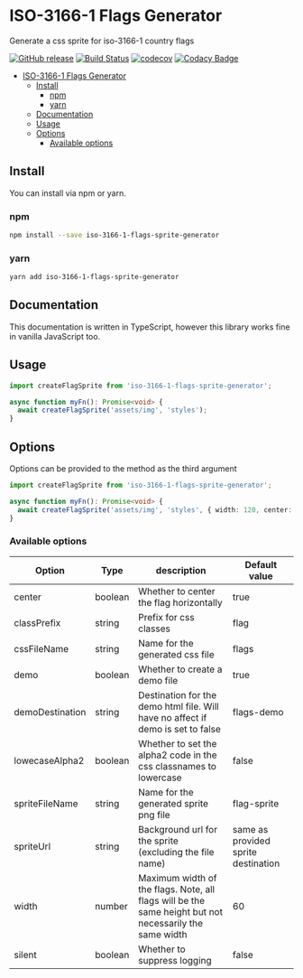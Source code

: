 # ISO-3166-1 Flags Generator

Generate a css sprite for iso-3166-1 country flags

[![GitHub release](https://img.shields.io/github/release/bameyrick/iso-3166-1-flags-sprite-generator.svg)](https://github.com/bameyrick/iso-3166-1-flags-sprite-generator/releases)
[![Build Status](https://travis-ci.com/bameyrick/iso-3166-1-flags-sprite-generator.svg?branch=main)](https://travis-ci.com/github/bameyrick/iso-3166-1-flags-sprite-generator)
[![codecov](https://codecov.io/gh/bameyrick/iso-3166-1-flags-sprite-generator/branch/main/graph/badge.svg)](https://codecov.io/gh/bameyrick/iso-3166-1-flags-sprite-generator)
[![Codacy Badge](https://app.codacy.com/project/badge/Grade/db81c43235c14f0db58a66dc07f161cc)](https://www.codacy.com/manual/bameyrick/iso-3166-1-flags-sprite-generator)

- [ISO-3166-1 Flags Generator](#iso-3166-1-flags-generator)
  - [Install](#install)
    - [npm](#npm)
    - [yarn](#yarn)
  - [Documentation](#documentation)
  - [Usage](#usage)
  - [Options](#options)
    - [Available options](#available-options)

## Install

You can install via npm or yarn.

### npm

```bash
npm install --save iso-3166-1-flags-sprite-generator
```

### yarn

```bash
yarn add iso-3166-1-flags-sprite-generator
```

## Documentation

This documentation is written in TypeScript, however this library works fine in vanilla JavaScript too.

## Usage

```typescript
import createFlagSprite from 'iso-3166-1-flags-sprite-generator';

async function myFn(): Promise<void> {
  await createFlagSprite('assets/img', 'styles');
}
```

## Options

Options can be provided to the method as the third argument

```typescript
import createFlagSprite from 'iso-3166-1-flags-sprite-generator';

async function myFn(): Promise<void> {
  await createFlagSprite('assets/img', 'styles', { width: 120, center: false });
}
```

### Available options

| Option          | Type    | description                                                                                            | Default value                       |
| --------------- | ------- | ------------------------------------------------------------------------------------------------------ | ----------------------------------- |
| center          | boolean | Whether to center the flag horizontally                                                                | true                                |
| classPrefix     | string  | Prefix for css classes                                                                                 | flag                                |
| cssFileName     | string  | Name for the generated css file                                                                        | flags                               |
| demo            | boolean | Whether to create a demo file                                                                          | true                                |
| demoDestination | string  | Destination for the demo html file. Will have no affect if demo is set to false                        | flags-demo                          |
| lowecaseAlpha2  | boolean | Whether to set the alpha2 code in the css classnames to lowercase                                      | false                               |
| spriteFileName  | string  | Name for the generated sprite png file                                                                 | flag-sprite                         |
| spriteUrl       | string  | Background url for the sprite (excluding the file name)                                                | same as provided sprite destination |
| width           | number  | Maximum width of the flags. Note, all flags will be the same height but not necessarily the same width | 60                                  |
| silent          | boolean | Whether to suppress logging                                                                            | false                               |

